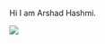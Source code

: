 Hi I am Arshad Hashmi. 


<img src="https://builtin.com/sites/default/files/styles/medium/public/2018-08/artificial-intelligence-companies.jpg">
